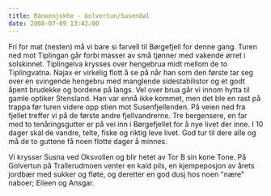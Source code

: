 ```yaml
---
title: Ránoenjokhe - Golvertun/Susendal
date: 2008-07-09 13:42:00
---
```


Fri for mat (nesten) må vi bare si farvell til Børgefjell for denne gang. Turen ned mot Tiplingan går forbi masser av små tjønner med vakende ørret i solskinnet. Tiplingelva krysses over hengebrua midt mellom de to Tiplingvatna. Najax er virkelig flott å se på når han som den første tar seg over en svingende hengebru med manglende sidestabilistor og et godt åpent brudekke og bordene på langs. Vel over brua går vi innom hytta til gamle optiker Stensland. Han var ennå ikke kommet, men det ble en rast på trappa før turen videre opp stien mot Susenfjellenden. På veien ned fra fjellet treffer vi på de første andre fjellvandrerne. Tre bergensere, en far med to tenåringsgutter er på vei inn i Børgefjellet for å nye livet der inne. I 10 dager skal de vandre, telte, fiske og riktig leve livet. God tur til dere alle og må de to guttene få noen flotte dager å minnes.

Vi krysser Susna ved Oksvollen og blir hetet av Tor B sin kone Tone. På Golvertun på Trallerudmoen venter en kald pils, en kjempeposjon av årets jordbær med sukker og fløte, og deretter en god dusj hos noen "nære" naboer; Eileen og Ansgar.
